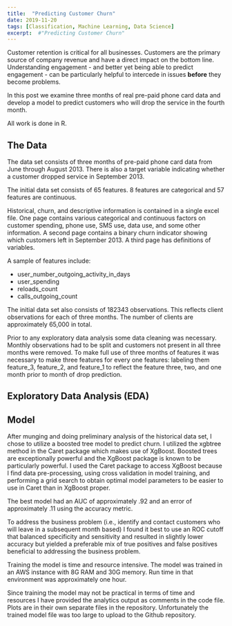 ```yaml
---
title:  "Predicting Customer Churn"
date: 2019-11-20
tags: [Classification, Machine Learning, Data Science]
excerpt:  #"Predicting Customer Churn"
---
```


Customer retention is critical for all businesses.  Customers are the primary source of company revenue and
have a direct impact on the bottom line. Understanding engagement - and better yet being able to predict
engagement - can be particularly helpful to intercede in issues **before** they become problems.

In this post we examine three months of real pre-paid phone card data and develop a model to predict
customers who will drop the service in the fourth month.

All work is done in R.

## The Data

The data set consists of three months of pre-paid phone card data from June through August 2013.  There is also a
target variable indicating whether a customer dropped service in September 2013.

The initial data set consists of 65 features.  8 features are categorical and 57 features are continuous.

Historical, churn, and descriptive information is contained in a single excel file. One page contains various categorical and continuous factors on customer spending, phone use, SMS use, data use, and some other information. A second page contains a binary churn indicator showing which customers left in September 2013. A third page has definitions of variables.

A sample of features include:

  * user_number_outgoing_activity_in_days
  * user_spending
  * reloads_count
  * calls_outgoing_count

The initial data set also consists of 182343 observations.  This reflects client observations for each of three months. The number
of clients are approximately 65,000 in total.

Prior to any exploratory data analysis some data cleaning was necessary.  Monthly observations had to be split and customers not present
in all three months were removed.  To make full use of three months of features it was necessary to make three features for every one features:  labeling them feature_3, feature_2, and feature_1 to reflect the feature three, two, and one month prior to month of drop prediction.


## Exploratory Data Analysis (EDA)

## Model

After munging and doing preliminary analysis of the historical data set, I chose to utilize a boosted tree model to predict churn. I utilized the xgbtree method in the Caret package which makes use of XgBoost. Boosted trees are exceptionally powerful and the XgBoost package is known to be particularly powerful. I used the Caret package to access XgBoost because I find data pre-processing, using cross validation in model training, and performing a grid search to obtain optimal model parameters to be easier to use in Caret than in XgBoost proper.

The best model had an AUC of approximately .92 and an error of approximately .11 using the accuracy metric.

To address the business problem (i.e., identify and contact customers who will leave in a subsequent month based) I found it best to use an ROC cutoff that balanced specificity and sensitivity and resulted in slightly lower accuracy but yielded a preferable mix of true positives and false positives beneficial to addressing the business problem.

Training the model is time and resource intensive. The model was trained in an AWS instance with 8G RAM and 30G memory. Run time in that environment was approximately one hour.

Since training the model may not be practical in terms of time and resources I have provided the analytics output as comments in the code file. Plots are in their own separate files in the repository. Unfortunately the trained model file was too large to upload to the Github repository.
